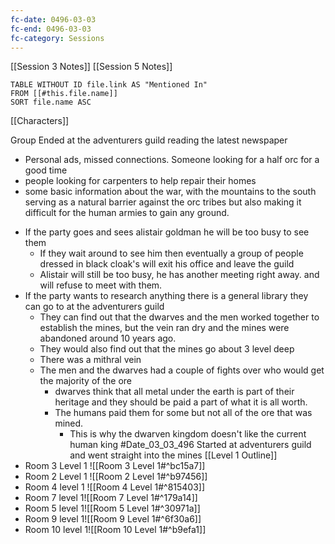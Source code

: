 ```yaml
---
fc-date: 0496-03-03
fc-end: 0496-03-03
fc-category: Sessions
---
```

[[Session 3 Notes]]
[[Session 5 Notes]]

```dataview
TABLE WITHOUT ID file.link AS "Mentioned In"
FROM [[#this.file.name]]
SORT file.name ASC
```

[[Characters]]

Group Ended at the adventurers guild reading the latest newspaper 
- Personal ads, missed connections. Someone looking for a half orc for a good time 
- people looking for carpenters to help repair their homes 
- some basic information about the war, with the mountains to the south serving as a natural barrier against the orc tribes  but also making it difficult for the human armies to gain any ground. 

* If the party goes and sees alistair goldman he will be too busy to see them 
	* If they wait around to see him then eventually a group of people dressed in black cloak's will exit his office and leave the guild 
	* Alistair will still be too busy, he has another meeting right away. and will refuse to meet with them. 
* If the party wants to research anything there is a general library they can go to at the adventurers guild 
	* They can find out that the dwarves and the men worked together to establish the mines, but the vein ran dry and the mines were abandoned around 10 years ago. 
	* They would also find out that the mines go about 3 level deep
	* There was a mithral vein 
	* The men and the dwarves had a couple of fights over who would get the majority of the ore 
		* dwarves think that all metal under the earth is part of their heritage and they should be paid a part of what it is all worth. 
		* The humans paid them for some but not all of the ore that was mined.
			* This is why the dwarven kingdom doesn't like the current human king 
#Date_03_03_496
Started at adventurers guild and went straight into the mines [[Level 1 Outline]]
* Room 3 Level 1 ![[Room 3 Level 1#^bc15a7]]
* Room 2 Level 1 ![[Room 2 Level 1#^b97456]]
* Room 4 level 1 ![[Room 4 Level 1#^815403]]
* Room 7 level 1![[Room 7 Level 1#^179a14]]
* Room 5 level 1![[Room 5 Level 1#^30971a]]
* Room 9 level 1![[Room 9 Level 1#^6f30a6]]
* Room 10 level 1![[Room 10 Level 1#^b9efa1]]
